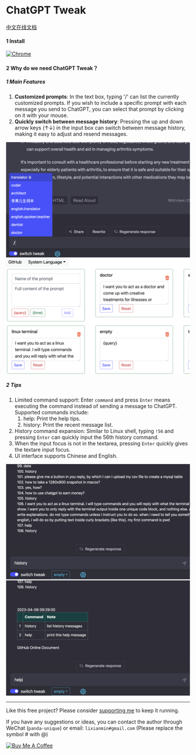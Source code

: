 

# ChatGPT Tweak

[中文在线文档](https://github.com/lixianmin/chatgpt-tweak/blob/dev/README_CN.md)

#### 1 Install

[<img src="https://user-images.githubusercontent.com/3750161/214147732-c75e96a4-48a4-4b64-b407-c2402e899a75.PNG" style="zoom:100%" alt="Chrome" valign="left">](https://chrome.google.com/webstore/detail/chatgpt-tweak/hpflaeanaohienflejiplkjhoiclkepj/related?hl=zh-CN&authuser=0)


#### 2 Why do we need ChatGPT Tweak？

##### 1 Main Features

1. **Customized prompts**: In the text box, typing '/' can list the currently customized prompts. If you wish to include a specific prompt with each message you send to ChatGPT, you can select that prompt by clicking on it with your mouse.
2. **Quickly switch between message history**: Pressing the up and down arrow keys (↑↓) in the input box can switch between message history, making it easy to adjust and resend messages.

<img src="./src/assets/images/content.png" style="zoom:100%" />



<img src="./src/assets/images/options.png" style="zoom:100%" />

##### 2 Tips

1. Limited command support: Enter `command` and press `Enter` means executing the command instead of sending a message to ChatGPT. Supported commands include:
   1. help: Print the help tips.
   2. history: Print the recent message list.
2. History command expansion: Similar to Linux shell, typing `!56` and pressing `Enter` can quickly input the 56th history command.
3. When the input focus is not in the textarea, pressing `Enter` quickly gives the textare input focus.
4. UI interface supports Chinese and English.


<img src="./src/assets/images/history.png" style="zoom:100%" />



<img src="./src/assets/images/help.png" style="zoom:100%" />



---

Like this free project? Please consider [supporting me](https://www.buymeacoffee.com/lixianmin) to keep it running.

If you have any suggestions or ideas, you can contact the author through WeChat (`panda-unique`) or email: `lixianmin#gmail.com` (Please replace the symbol # with @)

[<a href="https://www.buymeacoffee.com/lixianmin" target="_blank"><img src="https://cdn.buymeacoffee.com/buttons/v2/default-yellow.png" height="45px" width="162px" alt="Buy Me A Coffee"></a>](https://www.buymeacoffee.com/anzorq)


